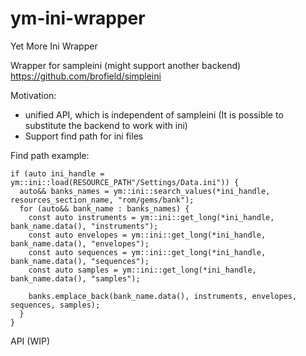 # ym-ini-wrapper
Yet More Ini Wrapper

Wrapper for sampleini (might support another backend) https://github.com/brofield/simpleini

Motivation:
- unified API, which is independent of sampleini (It is possible to substitute the backend to work with ini)
- Support find path for ini files

Find path example:
```
if (auto ini_handle = ym::ini::load(RESOURCE_PATH"/Settings/Data.ini")) {
  auto&& banks_names = ym::ini::search_values(*ini_handle, resources_section_name, "rom/gems/bank");
  for (auto&& bank_name : banks_names) {
    const auto instruments = ym::ini::get_long(*ini_handle, bank_name.data(), "instruments");
    const auto envelopes = ym::ini::get_long(*ini_handle, bank_name.data(), "envelopes");
    const auto sequences = ym::ini::get_long(*ini_handle, bank_name.data(), "sequences");
    const auto samples = ym::ini::get_long(*ini_handle, bank_name.data(), "samples");

    banks.emplace_back(bank_name.data(), instruments, envelopes, sequences, samples);
  }
}
```

API (WIP)
